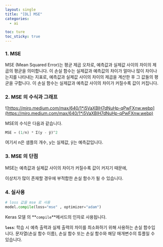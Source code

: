 ```yaml
---
layout: single
title: "[DL] MSE"
categories:
  - ai

toc: ture
toc_sticky: true
---
```


<!-- 위는 머릿말임 아래부터 포스트 본문 -->

### 1. MSE

MSE (Mean Squared Error)는 평균 제곱 오차로, 예측값과 실제값 사이의 차이의 제곱의 평균을 의미합니다. 이 손실 함수는 실제값과 예측값의 차이가 얼마나 많이 차이나는지를 나타내는 지표로, 예측값과 실제값 사이의 차이의 제곱을 계산한 후 그 값들의 평균을 구합니다. 이 손실 함수는 실제값과 예측값 사이의 차이가 커질수록 값이 커집니다.

### 2. MSE 의 수식과 그래프

![https://miro.medium.com/max/640/1*i5VaXBlH7dNuHp-qPwFXnw.webp](https://miro.medium.com/max/640/1*i5VaXBlH7dNuHp-qPwFXnw.webp)

MSE의 수식은 다음과 같습니다.

```python
MSE = (1/n) * Σ(y - ŷ)^2
```

여기서 n은 샘플의 개수, y는 실제값, ŷ는 예측값입니다.

### 3. MSE 의 단점

MSE는 예측값과 실제값 사이의 차이가 커질수록 값이 커지기 때문에, 

이상치가 많이 존재할 경우에 부적합한 손실 함수가 될 수 있습니다.

### 4. 실사용

```python
# loss 값을 mse 로 사용
model.compile(loss="mse" , optimizer="adam")
```

Keras 모델 의 **`compile`**메서드의 인자로 사용됩니다.

**`loss`**: 학습 시 예측 출력과 실제 출력의 차이를 최소화하기 위해 사용하는 손실 함수입니다. 문자열(손실 함수 이름), 손실 함수 또는 손실 함수와 해당 매개변수의 튜플일 수 있습니다.
